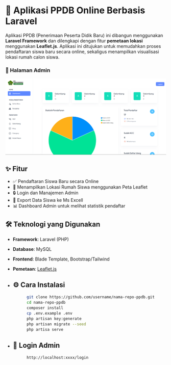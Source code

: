 # 🏫 Aplikasi PPDB Online Berbasis Laravel

Aplikasi PPDB (Penerimaan Peserta Didik Baru) ini dibangun menggunakan **Laravel Framework** dan dilengkapi dengan fitur **pemetaan lokasi** menggunakan **Leaflet.js**. Aplikasi ini ditujukan untuk memudahkan proses pendaftaran siswa baru secara online, sekaligus menampilkan visualisasi lokasi rumah calon siswa.

### 🔐 Halaman Admin
![Admin Page](public/img/admin.png)

## ✨ Fitur

- ✅ Pendaftaran Siswa Baru secara Online
- 📍 Menampilkan Lokasi Rumah Siswa menggunakan Peta Leaflet
- 🔒 Login dan Manajemen Admin
- 📄 Export Data Siswa ke Ms Excell
- 📊 Dashboard Admin untuk melihat statistik pendaftar

## 🛠️ Teknologi yang Digunakan

- **Framework**: Laravel (PHP)
- **Database**: MySQL
- **Frontend**: Blade Template, Bootstrap/Tailwind
- **Pemetaan**: [Leaflet.js](https://leafletjs.com/)

- ## ⚙️ Cara Instalasi
  ```bash
        git clone https://github.com/username/nama-repo-ppdb.git
        cd nama-repo-ppdb
        composer install
        cp .env.example .env
        php artisan key:generate
        php artisan migrate --seed
        php artisa serve

- ## 👤 Login Admin
  ```bash
        http://localhost:xxxx/login
